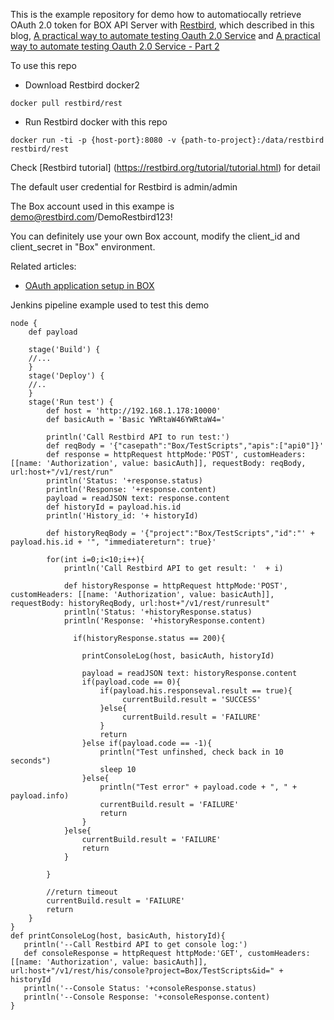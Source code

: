This is the example repository for demo how to automatiocally retrieve OAuth 2.0 token for BOX API Server with [Restbird](https://restbird.org), which described in this blog, [A practical way to automate testing Oauth 2.0 Service](https://restbird.org/blog/2018/09/01/automate-testing-oauth2.html) and [A practical way to automate testing Oauth 2.0 Service - Part 2](https://restbird.org/blog/2018/09/07/automate-testing-oauth2-2.html)

To use this repo

* Download Restbird docker2

~~~
docker pull restbird/rest
~~~

* Run Restbird docker with this repo 

~~~
docker run -ti -p {host-port}:8080 -v {path-to-project}:/data/restbird restbird/rest
~~~

Check [Restbird tutorial] (https://restbird.org/tutorial/tutorial.html) for detail 

The default user credential for Restbird is admin/admin

The Box account used in this exampe is demo@restbird.com/DemoRestbird123!

You can definitely use your own Box account, modify the client_id and client_secret in "Box" environment.

Related articles:

* [OAuth application setup in BOX](https://developer.box.com/docs/setting-up-an-oauth-app)

Jenkins pipeline example used to test this demo 

~~~
node {
    def payload 
   
    stage('Build') {
    //...
    }
    stage('Deploy') {
    //..
    }
    stage('Run test') {
        def host = 'http://192.168.1.178:10000'
        def basicAuth = 'Basic YWRtaW46YWRtaW4='
      
        println('Call Restbird API to run test:')
        def reqBody = '{"casepath":"Box/TestScripts","apis":["api0"]}'
        def response = httpRequest httpMode:'POST', customHeaders: [[name: 'Authorization', value: basicAuth]], requestBody: reqBody, url:host+"/v1/rest/run"
        println('Status: '+response.status)
        println('Response: '+response.content)
        payload = readJSON text: response.content
        def historyId = payload.his.id
        println('History_id: '+ historyId)
        
        def historyReqBody = '{"project":"Box/TestScripts","id":"' + payload.his.id + '", "immediatereturn": true}'
   
        for(int i=0;i<10;i++){
            println('Call Restbird API to get result: '  + i)

            def historyResponse = httpRequest httpMode:'POST', customHeaders: [[name: 'Authorization', value: basicAuth]], requestBody: historyReqBody, url:host+"/v1/rest/runresult"
            println('Status: '+historyResponse.status)
            println('Response: '+historyResponse.content)
          
              if(historyResponse.status == 200){
                  
                printConsoleLog(host, basicAuth, historyId)
                
                payload = readJSON text: historyResponse.content
                if(payload.code == 0){
                    if(payload.his.responseval.result == true){
                         currentBuild.result = 'SUCCESS'
                    }else{
                         currentBuild.result = 'FAILURE'
                    }
                    return
                }else if(payload.code == -1){
                    println("Test unfinshed, check back in 10 seconds")
                    sleep 10
                }else{
                    println("Test error" + payload.code + ", " + payload.info)
                    currentBuild.result = 'FAILURE'
                    return
                }
            }else{
                currentBuild.result = 'FAILURE'
                return
            }

        }
        
        //return timeout
        currentBuild.result = 'FAILURE'
        return
    }
}
def printConsoleLog(host, basicAuth, historyId){
   println('--Call Restbird API to get console log:')
   def consoleResponse = httpRequest httpMode:'GET', customHeaders: [[name: 'Authorization', value: basicAuth]], url:host+"/v1/rest/his/console?project=Box/TestScripts&id=" + historyId
   println('--Console Status: '+consoleResponse.status)
   println('--Console Response: '+consoleResponse.content)  
}
~~~

